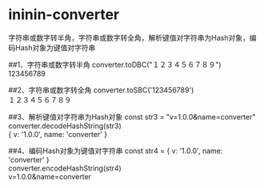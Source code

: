 # ininin-converter
字符串或数字转半角，字符串或数字转全角，解析键值对字符串为Hash对象，编码Hash对象为键值对字符串

##1、字符串或数字转半角
converter.toDBC("１２３４５６７８９")  
123456789

##2、字符串或数字转全角
converter.toSBC('123456789')  
１２３４５６７８９

##3、解析键值对字符串为Hash对象
const str3 = "v=1.0.0&name=converter"  
converter.decodeHashString(str3)  
{ v: '1.0.0', name: 'converter' }

##4、编码Hash对象为键值对字符串
const str4 = { v: '1.0.0', name: 'converter' }  
converter.encodeHashString(str4)  
v=1.0.0&name=converter
